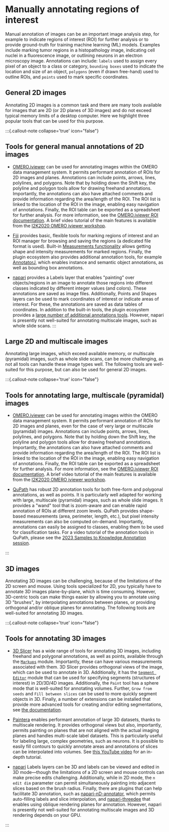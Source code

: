 # Manually annotating regions of interest

Manual annotation of images can be an important image analysis step, for example to indicate regions of interest (ROI) for further analysis or to provide ground-truth for training machine learning (ML) models. Examples include marking tumor regions in a histopathology image, indicating cell nuclei in a fluorescence image, or outlining neurons in an electron microscopy image. Annotations can include: `labels` used to assign every pixel of an object to a class or category, `bounding boxes` used to indicate the location and size of an object, `polygons` (even if drawn free-hand) used to outline ROIs, and `points` used to mark specific coordinates.

## General 2D images

Annotating 2D images is a common task and there are many tools available for images that are 2D (or 2D planes of 3D images) and do not exceed typical memory limits of a desktop computer. Here we highlight three popular tools that can be used for this purpose.

:::{.callout-note collapse='true' icon="false"}
## Tools for general manual annotations of 2D images

* [OMERO.iviewer](generalist_tools.md#omeroiviewer) can be used for annotating images within the OMERO data management system. It permits performant annotation of ROIs for 2D images and planes. Annotations can include points, arrows, lines, polylines, and polygons. Note that by holding down the Shift key, the polyline and polygon tools allow for drawing freehand annotations. Importantly, the annotations can also have attached comments and provide information regarding the area/length of the ROI. The ROI list is linked to the location of the ROI in the image, enabling easy navigation of annotations. Finally, the ROI table can be exported as a spreadsheet for further analysis. For more information, see the [OMERO.iviewer ROI documentation](https://omero-guides.readthedocs.io/en/latest/iviewer/docs/iviewer_rois.html). A brief video tutorial of the main features is available from the [I2K2020 OMERO iviewer workshop](https://www.youtube.com/watch?v=xshaOwmoqe0&).

* [Fiji](generalist_tools.md#fiji) provides basic, flexible tools for marking regions of interest and an ROI manager for browsing and saving the regions (a dedicated file format is used). Built-in [Measurements functionality](https://imagej.net/ij/docs/guide/146-30.html#sub:Set-Measurements...) allows getting shape and intensity measurements for marked regions. Finally, the plugin ecosystem also provides additional annotation tools, for example [AnnotatorJ](https://imagej.net/plugins/annotatorj), which enables instance and semantic object annotations, as well as bounding box annotations.  

* [napari](generalist_tools.md#napari) provides a Labels layer that enables "painting" over objects/regions in an image to annotate those regions into different classes indicated by different integer values (and colors). These annotations are saved as image files. Additionally, Points and Shapes layers can be used to mark coordinates of interest or indicate areas of interest. For these, the annotations are saved as data tables of coordinates. In addition to the built-in tools, the plugin ecosystem provides a [large number of additional annotations tools](https://www.napari-hub.org/plugins?sort=recentlyUpdated&workflowStep=Image+annotation&page=1). However, napari is presently not well-suited for annotating multiscale images, such as whole slide scans.
:::

## Large 2D and multiscale images

Annotating large images, which exceed available memory, or multiscale (pyramidal) images, such as whole slide scans, can be more challenging, as not all tools can handle these image types well. The following tools are well-suited for this purpose, but can also be used for general 2D images.

:::{.callout-note collapse='true' icon="false"}
## Tools for annotating large, multiscale (pyramidal) images

* [OMERO.iviewer](generalist_tools.md#omeroiviewer) can be used for annotating images within the OMERO data management system. It permits performant annotation of ROIs for 2D images and planes, even for the case of very large or multiscale (pyramidal) images. Annotations can include points, arrows, lines, polylines, and polygons. Note that by holding down the Shift key, the polyline and polygon tools allow for drawing freehand annotations. Importantly, the annotations can also have attached comments and provide information regarding the area/length of the ROI. The ROI list is linked to the location of the ROI in the image, enabling easy navigation of annotations. Finally, the ROI table can be exported as a spreadsheet for further analysis. For more information, see the [OMERO.iviewer ROI documentation](https://omero-guides.readthedocs.io/en/latest/iviewer/docs/iviewer_rois.html). A brief video tutorial of the main features is available from the [I2K2020 OMERO iviewer workshop](https://www.youtube.com/watch?v=xshaOwmoqe0&).  

* [QuPath](generalist_tools.md#qupath) has robust 2D annotation tools for both free-form and polygonal annotations, as well as points. It is particularly well adapted for working with large, multiscale (pyramidal) images, such as whole slide images. It provides a "wand" tool that is zoom-aware and can enable rapid annotation of ROIs at different zoom levels. QuPath provides shape-based measurements (area, perimeter, length, etc.), but pixel intensity measurements can also be computed on-demand. Importantly, annotations can easily be assigned to classes, enabling them to be used for classification tasks. For a video tutorial of the annotation tools in QuPath, please see the [2023 Samples to Knowledge Annotation session](https://www.youtube.com/watch?v=7QmSYZsyBOI).

:::

## 3D images

Annotating 3D images can be challenging, because of the limitations of the 2D screen and mouse. Using tools specialized for 2D, you typically have to annotate 3D images plane-by-plane, which is time consuming. However, 3D-centric tools can make things easier by allowing you to annotate using 3D "brushes", by interpolating annotations between planes, or providing orthogonal and/or oblique planes for annotating. The following tools are well-suited for annotating 3D images.

:::{.callout-note collapse='true' icon="false"}
## Tools for annotating 3D images

* [3D Slicer](generalist_tools.md#3d-slicer) has a wide range of tools for annotating 3D images, including freehand and polygonal annotations, as well as points, available through the [`Markups`](https://slicer.readthedocs.io/en/latest/user_guide/modules/markups.html) module. Importantly, these can have various measurements associated with them. 3D Slicer provides orthogonal views of the image, which can be used to annotate in 3D. Additionally, it has the [`Segment Editor`](https://slicer.readthedocs.io/en/latest/user_guide/modules/segmenteditor.html) module that can be used for specifying segments (structures of interest) in 2D/3D/4D images. Additionally, the `Paint` tool has a sphere mode that is well-suited for annotating volumes. Further, `Grow from seeds` and `Fill between slices` can be used to more quickly segment objects in 3D. Finally, a number of extensions can be installed that provide more advanced tools for creating and/or editing segmentations, see [the documentation](https://slicer.readthedocs.io/en/latest/user_guide/image_segmentation.html#segmentation-modules).

* [Paintera](specialist_tools.md#paintera) enables performant annotation of large 3D datasets, thanks to multiscale rendering. It provides orthogonal views but also, importantly, permits painting on planes that are not aligned with the actual imaging planes and handles multi-scale label datasets. This is particularly useful for labeling large, complex geometries, such as neurons. It is possible to easily fill contours to quickly annotate areas and annotations of slices can be interpolated into volumes. See [this YouTube video](https://www.youtube.com/watch?v=ZDcK0aCLoRc) for an in-depth tutorial.

* [napari](generalist_tools.md#napari) Labels layers can be 3D and labels can be viewed and edited in 3D mode—though the limitations of a 2D screen and mouse controls can make precise edits challenging. Additionally, while in 2D mode, the `n edit dim` parameter can permit simultaneously painting into adjacent slices based on the brush radius. Finally, there are plugins that can help facilitate 3D annotation, such as  [napari-nD-annotator](https://www.napari-hub.org/plugins/napari-nD-annotator), which permits auto-filling labels and slice interpolation, and [napari-threedee](https://napari-threedee.github.io) that enables using oblique rendering planes for annotation. However, napari is presently not well-suited for annotating multiscale images and 3D rendering depends on your GPU.  

:::